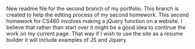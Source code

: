 New readme file for the second branch of my portfolio.
This branch is created to help the editing process of my second homework.
This second homework for CS460 involves making a jQuery function on a website.
I believe that rather than start over it might be a good idea to continue the work on my 
current page. That way if I wish to use the site as a resume builder it will include examples
of JS and Jquery.
